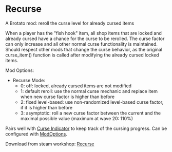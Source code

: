 # Recurse

A Brotato mod: reroll the curse level for already cursed items 

When a player has the "fish hook" item, all shop items that are locked and already cursed have a chance for the curse to be rerolled.
The curse factor can only increase and all other normal curse functionality is maintained.
Should respect other mods that change the curse behavior, as the original curse_item() function is called after modifying the already cursed locked items.

Mod Options:
- Recurse Mode:
  - 0: off: locked, already cursed items are not modified
  - 1: default reroll: use the normal curse mechanic and replace item when new curse factor is higher than before
  - 2: fixed level-based: use non-randomized level-based curse factor, if it is higher than before
  - 3: asymptotic: roll a new curse factor between the current and the maximal possible value (maximum at wave 20: 110%)

Pairs well with [Curse Indicator](https://steamcommunity.com/sharedfiles/filedetails/?id=3372276979) to keep track of the cursing progress.
Can be configured with [ModOptions](https://steamcommunity.com/workshop/filedetails/?id=2944608034).

Download from steam workshop: [Recurse](https://steamcommunity.com/sharedfiles/filedetails/?id=3556898502)

